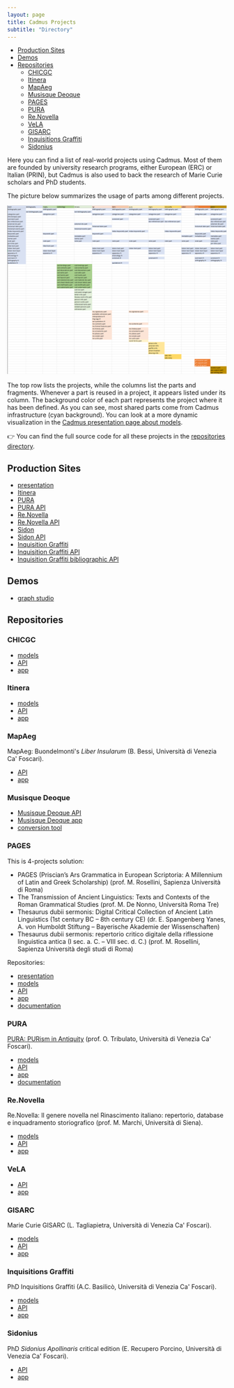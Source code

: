 ```yaml
---
layout: page
title: Cadmus Projects
subtitle: "Directory"
---
```


- [Production Sites](#production-sites)
- [Demos](#demos)
- [Repositories](#repositories)
  - [CHICGC](#chicgc)
  - [Itinera](#itinera)
  - [MapAeg](#mapaeg)
  - [Musisque Deoque](#musisque-deoque)
  - [PAGES](#pages)
  - [PURA](#pura)
  - [Re.Novella](#renovella)
  - [VeLA](#vela)
  - [GISARC](#gisarc)
  - [Inquisitions Graffiti](#inquisitions-graffiti)
  - [Sidonius](#sidonius)

Here you can find a list of real-world projects using Cadmus. Most of them are founded by university research programs, either European (ERC) or Italian (PRIN), but Cadmus is also used to back the research of Marie Curie scholars and PhD students.

The picture below summarizes the usage of parts among different projects.

![projects and parts](../img/cadmus/project-parts.png)

The top row lists the projects, while the columns list the parts and fragments. Whenever a part is reused in a project, it appears listed under its column. The background color of each part represents the project where it has been defined. As you can see, most shared parts come from Cadmus infrastructure (cyan background). You can look at a more dynamic visualization in the [Cadmus presentation page about models](https://cadmus.fusi-soft.com/#/models/graph).

👉 You can find the full source code for all these projects in the [repositories directory](dev/repos.md).

## Production Sites

- [presentation](https://cadmus.fusi-soft.com/)
- [Itinera](https://itinera.unisi.it/)
- [PURA](https://6008.cophilab-cloud.ilc.cnr.it/)
- [PURA API](https://6009.cophilab-cloud.ilc.cnr.it/swagger/index.html)
- [Re.Novella](https://renovella.unisi.it/)
- [Re.Novella API](https://renovella.unisi.it:40393/swagger/index.html)
- [Sidon](https://cadmus-sidon.fusi-soft.com/)
- [Sidon API](https://cadmus-sidon-api.fusi-soft.com/)
- [Inquisition Graffiti](https://cadmus-ingra.fusi-soft.com/)
- [Inquisition Graffiti API](https://cadmus-ingra-api.fusi-soft.com/)
- [Inquisition Graffiti bibliographic API](https://cadmus-ingra-biblioapi.fusi-soft.com/)

## Demos

- [graph studio](https://cadmus-graph-studio.fusi-soft.com/)

## Repositories

### CHICGC

- [models](https://github.com/vedph/cadmus-chgc)
- [API](https://github.com/vedph/cadmus-chgc-api)
- [app](https://github.com/vedph/cadmus-chgc-app)

### Itinera

- [models](https://github.com/vedph/cadmus_itinera)
- [API](https://github.com/vedph/cadmus_itinera_api)
- [app](https://github.com/vedph/cadmus_itinera_app)

### MapAeg

MapAeg: Buondelmonti's _Liber Insularum_ (B. Bessi, Università di Venezia Ca' Foscari).

- [API](https://github.com/vedph/cadmus_bdm_api)
- [app](https://github.com/vedph/cadmus-bdm-app)

### Musisque Deoque

- [Musisque Deoque API](https://github.com/vedph/cadmus_mqdq_api)
- [Musisque Deoque app](https://github.com/vedph/cadmus_mqdq_app)
- [conversion tool](https://github.com/vedph/mqdq_mqutil)

### PAGES

This is 4-projects solution:

- PAGES (Priscian’s Ars Grammatica in European Scriptoria: A Millennium of Latin and Greek Scholarship) (prof. M. Rosellini, Sapienza Università di Roma)
- The Transmission of Ancient Linguistics: Texts and Contexts of the Roman Grammatical Studies (prof. M. De Nonno, Università Roma Tre)
- Thesaurus dubii sermonis: Digital Critical Collection of Ancient Latin Linguistics (1st century BC – 8th century CE) (dr. E. Spangenberg Yanes, A. von Humboldt Stiftung – Bayerische Akademie der Wissenschaften)
- Thesaurus dubii sermonis: repertorio critico digitale della riflessione linguistica antica (I sec. a. C. – VIII sec. d. C.) (prof. M. Rosellini, Sapienza Università degli studi di Roma)

Repositories:

- [presentation](https://web.uniroma1.it/pages)
- [models](https://github.com/vedph/cadmus_tgr)
- [API](https://github.com/vedph/cadmus_tgr_api)
- [app](https://github.com/vedph/cadmus_tgr_app)
- [documentation](https://github.com/vedph/cadmus_tgr_doc)

### PURA

[PURA: PURism in Antiquity](https://www.unive.it/pag/40985) (prof. O. Tribulato, Università di Venezia Ca' Foscari).

- [models](https://github.com/vedph/cadmus_pura)
- [API](https://github.com/vedph/cadmus_pura_api)
- [app](https://github.com/vedph/cadmus_pura_app)
- [documentation](https://github.com/vedph/cadmus_pura_doc)

### Re.Novella

Re.Novella: Il genere novella nel Rinascimento italiano: repertorio, database e inquadramento storiografico (prof. M. Marchi, Università di Siena).

- [models](https://github.com/vedph/cadmus-renovella)
- [API](https://github.com/vedph/cadmus-renovella-api)
- [app](https://github.com/vedph/cadmus-renovella-app)

### VeLA

- [API](https://github.com/vedph/cadmus-vela-api)
- [app](https://github.com/vedph/cadmus-vela-app)

### GISARC

Marie Curie GISARC (L. Tagliapietra, Università di Venezia Ca' Foscari).

- [models](https://github.com/vedph/cadmus-gisarc)
- [API](https://github.com/vedph/cadmus-gisarc-api)
- [app](https://github.com/vedph/cadmus-gisarc-app)

### Inquisitions Graffiti

PhD Inquisitions Graffiti (A.C. Basilicò, Università di Venezia Ca' Foscari).

- [models](https://github.com/vedph/cadmus_ingra)
- [API](https://github.com/vedph/cadmus_ingra_api)
- [app](https://github.com/vedph/cadmus_ingra_app)

### Sidonius

PhD _Sidonius Apollinaris_ critical edition (E. Recupero Porcino, Università di Venezia Ca' Foscari).

- [API](https://github.com/vedph/cadmus-sidon-api)
- [app](https://github.com/vedph/cadmus-sidon-app)
